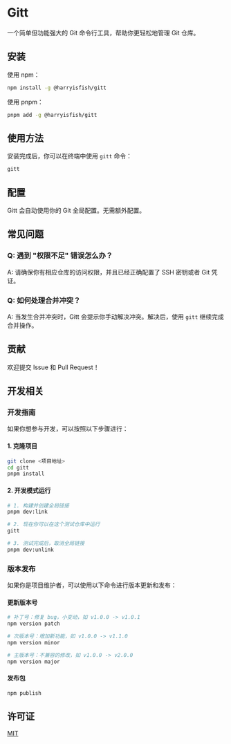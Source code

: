 # Gitt

一个简单但功能强大的 Git 命令行工具，帮助你更轻松地管理 Git 仓库。

## 安装

使用 npm：

```bash
npm install -g @harryisfish/gitt
```

使用 pnpm：

```bash
pnpm add -g @harryisfish/gitt
```

## 使用方法

安装完成后，你可以在终端中使用 `gitt` 命令：

```bash
gitt
```

## 配置

Gitt 会自动使用你的 Git 全局配置。无需额外配置。

## 常见问题

### Q: 遇到 "权限不足" 错误怎么办？
A: 请确保你有相应仓库的访问权限，并且已经正确配置了 SSH 密钥或者 Git 凭证。

### Q: 如何处理合并冲突？
A: 当发生合并冲突时，Gitt 会提示你手动解决冲突。解决后，使用 `gitt` 继续完成合并操作。

## 贡献

欢迎提交 Issue 和 Pull Request！

## 开发相关

### 开发指南

如果你想参与开发，可以按照以下步骤进行：

#### 1. 克隆项目

```bash
git clone <项目地址>
cd gitt
pnpm install
```

#### 2. 开发模式运行

```bash
# 1. 构建并创建全局链接
pnpm dev:link

# 2. 现在你可以在这个测试仓库中运行
gitt

# 3. 测试完成后，取消全局链接
pnpm dev:unlink
```

### 版本发布

如果你是项目维护者，可以使用以下命令进行版本更新和发布：

#### 更新版本号

```bash
# 补丁号：修复 bug，小变动，如 v1.0.0 -> v1.0.1
npm version patch

# 次版本号：增加新功能，如 v1.0.0 -> v1.1.0
npm version minor

# 主版本号：不兼容的修改，如 v1.0.0 -> v2.0.0
npm version major
```

#### 发布包

```bash
npm publish
```

## 许可证

[MIT](./LICENSE)
